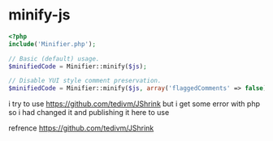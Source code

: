 # minify-js


```php
<?php
include('Minifier.php');

// Basic (default) usage.
$minifiedCode = Minifier::minify($js);

// Disable YUI style comment preservation.
$minifiedCode = Minifier::minify($js, array('flaggedComments' => false));
```

i try to use https://github.com/tedivm/JShrink but  i get some error with php so i had changed it and publishing it here to use 

refrence https://github.com/tedivm/JShrink 
